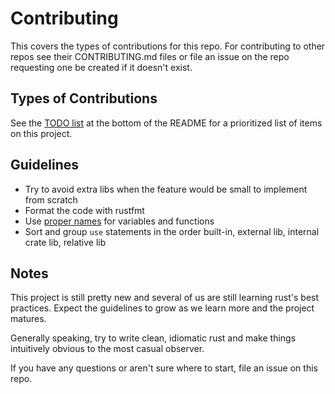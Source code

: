 # Contributing

This covers the types of contributions for this repo. For contributing
to other repos see their CONTRIBUTING.md files or file an issue on the
repo requesting one be created if it doesn't exist.

## Types of Contributions

See the [TODO list](README.md#todo) at the bottom of the README for
a prioritized list of items on this project.

## Guidelines

* Try to avoid extra libs when the feature would be small to implement
  from scratch
* Format the code with rustfmt
* Use [proper names](https://gist.github.com/bplaxco/f2a5a1b29f7510b0eb94505ac1b400c3)
  for variables and functions
* Sort and group `use` statements in the order built-in, external lib,
  internal crate lib, relative lib

## Notes

This project is still pretty new and several of us are still learning
rust's best practices. Expect the guidelines to grow as we learn more
and the project matures.

Generally speaking, try to write clean, idiomatic rust and make things
intuitively obvious to the most casual observer.

If you have any questions or aren't sure where to start, file an
issue on this repo.
